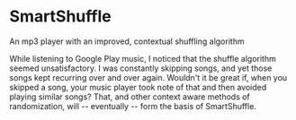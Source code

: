 # SmartShuffle
An mp3 player with an improved, contextual shuffling algorithm

While listening to Google Play music, I noticed that the shuffle algorithm seemed unsatisfactory. I was constantly skipping songs, and yet those songs kept recurring over and over again. Wouldn't it be great if, when you skipped a song, your music player took note of that and then avoided playing similar songs? That, and other context aware methods of randomization, will -- eventually -- form the basis of SmartShuffle.
